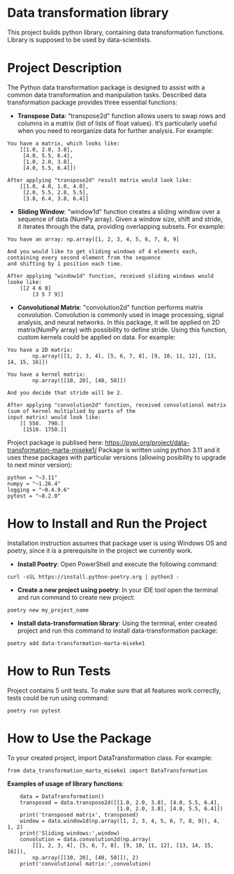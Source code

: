# Data transformation library
This project builds python library, containing data transformation functions. 
Library is supposed to be used by data-scientists.

# Project Description
The Python data transformation package is designed to assist with a common data 
transformation and manipulation tasks. Described data transformation package
provides three essential functions:
* **Transpose Data**: "transpose2d" function allows users to swap rows and columns in a matrix
(list of lists of float values). 
It’s particularly useful when you need to reorganize data for further analysis. 
For example:
```  
You have a matrix, which looks like:
    [[1.0, 2.0, 3.8],
     [4.0, 5.5, 6.4],
     [1.0, 2.0, 3.8], 
     [4.0, 5.5, 6.4]])
     
After applying "transpose2d" result matrix would look like:
    [[1.0, 4.0, 1.0, 4.0], 
     [2.0, 5.5, 2.0, 5.5], 
     [3.8, 6.4, 3.8, 6.4]]  
```
* **Sliding Window**: "window1d" function creates a sliding window over a sequence of data (NumPy array).
Given a window size, shift and stride, it iterates through the data, providing overlapping subsets. 
For example:
```
You have an array: np.array([1, 2, 3, 4, 5, 6, 7, 8, 9]

And you would like to get sliding windows of 4 elements each, containing every second element from the sequence
and shifting by 1 position each time.

After applying "window1d" function, received sliding windows would looke like:
    [[2 4 6 8]
        [3 5 7 9]]
```
* **Convolutional Matrix**: "convolution2d" function performs matrix convolution. 
Convolution is commonly used in image processing, signal analysis, and neural networks. In this package, 
it will be applied on 2D matrix(NumPy array) with possibility to define stride. 
Using this function, custom kernels could be applied on data. 
For example:
```
You have a 2D matrix: 
        np.array([[1, 2, 3, 4], [5, 6, 7, 8], [9, 10, 11, 12], [13, 14, 15, 16]])
        
You have a kernel matrix:
        np.array([[10, 20], [40, 50]])
        
And you decide that stride will be 2.

After applying "convolution2d" function, received convolutional matrix (sum of kernel multiplied by parts of the
input matrix) would look like:
    [[ 550.  790.]
     [1510. 1750.]]
```
Project package is publised here: https://pypi.org/project/data-transformation-marta-miseke1/
Package is written using python 3.11 and it uses these packages with particular versions (allowing posibility 
to upgrade to next minor version):
```
python = "~3.11"
numpy = "~1.26.4"
logging = "~0.4.9.6"
pytest = "~8.2.0"
```

# How to Install and Run the Project
Installation instruction assumes that package user is using Windows OS and poetry, since it is a prerequisite in the
project we currently work.
* **Install Poetry**: Open PowerShell and execute the following command:
```
curl -sSL https://install.python-poetry.org | python3 -
```
* **Create a new project using poetry**: In your IDE tool open the terminal and run command to create new project:
```
poetry new my_project_name
```
* **Install data-transformation library**: Using the terminal, enter created project and run this command to install
data-transformation package:
```
poetry add data-transformation-marta-miseke1
```

# How to Run Tests
Project contains 5 unit tests. To make sure that all features work correctly, tests could be run using command:
```
poetry run pytest
```

# How to Use the Package
To your created project, import DataTransformation class.
For example:
```
from data_transformation_marta_miseke1 import DataTransformation
```
**Examples of usage of library functions**:
```
    data = DataTransformation()
    transposed = data.transpose2d([[1.0, 2.0, 3.8], [4.0, 5.5, 6.4],
                                   [1.0, 2.0, 3.8], [4.0, 5.5, 6.4]])
    print('transposed matrix', transposed)
    window = data.window1d(np.array([1, 2, 3, 4, 5, 6, 7, 8, 9]), 4, 1, 2)
    print('Sliding windows:',window)
    convolution = data.convolution2d(np.array(
        [[1, 2, 3, 4], [5, 6, 7, 8], [9, 10, 11, 12], [13, 14, 15, 16]]),
        np.array([[10, 20], [40, 50]]), 2)
    print('convolutional matrix:',convolution)
```